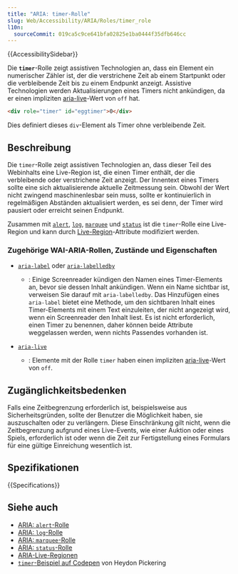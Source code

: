 ```yaml
---
title: "ARIA: timer-Rolle"
slug: Web/Accessibility/ARIA/Roles/timer_role
l10n:
  sourceCommit: 019ca5c9ce641bfa02825e1ba0444f35dfb646cc
---
```


{{AccessibilitySidebar}}

Die **`timer`**-Rolle zeigt assistiven Technologien an, dass ein Element ein numerischer Zähler ist, der die verstrichene Zeit ab einem Startpunkt oder die verbleibende Zeit bis zu einem Endpunkt anzeigt. Assistive Technologien werden Aktualisierungen eines Timers nicht ankündigen, da er einen impliziten [aria-live](https://www.w3.org/TR/wai-aria/#aria-live)-Wert von `off` hat.

```html
<div role="timer" id="eggtimer">0</div>
```

Dies definiert dieses `div`-Element als Timer ohne verbleibende Zeit.

## Beschreibung

Die `timer`-Rolle zeigt assistiven Technologien an, dass dieser Teil des Webinhalts eine Live-Region ist, die einen Timer enthält, der die verbleibende oder verstrichene Zeit anzeigt. Der Innentext eines Timers sollte eine sich aktualisierende aktuelle Zeitmessung sein. Obwohl der Wert nicht zwingend maschinenlesbar sein muss, sollte er kontinuierlich in regelmäßigen Abständen aktualisiert werden, es sei denn, der Timer wird pausiert oder erreicht seinen Endpunkt.

Zusammen mit [`alert`](/de/docs/Web/Accessibility/ARIA/Roles/alert_role), [`log`](/de/docs/Web/Accessibility/ARIA/Roles/log_role), [`marquee`](/de/docs/Web/Accessibility/ARIA/Roles/marquee_role) und [`status`](/de/docs/Web/Accessibility/ARIA/Roles/status_role) ist die `timer`-Rolle eine Live-Region und kann durch [Live-Region](/de/docs/Web/Accessibility/ARIA/ARIA_Live_Regions)-Attribute modifiziert werden.

### Zugehörige WAI-ARIA-Rollen, Zustände und Eigenschaften

- [`aria-label`](/de/docs/Web/Accessibility/ARIA/Attributes/aria-label) oder [`aria-labelledby`](/de/docs/Web/Accessibility/ARIA/Attributes/aria-labelledby)

  - : Einige Screenreader kündigen den Namen eines Timer-Elements an, bevor sie dessen Inhalt ankündigen. Wenn ein Name sichtbar ist, verweisen Sie darauf mit `aria-labelledby`. Das Hinzufügen eines `aria-label` bietet eine Methode, um den sichtbaren Inhalt eines Timer-Elements mit einem Text einzuleiten, der nicht angezeigt wird, wenn ein Screenreader den Inhalt liest. Es ist nicht erforderlich, einen Timer zu benennen, daher können beide Attribute weggelassen werden, wenn nichts Passendes vorhanden ist.

- [`aria-live`](/de/docs/Web/Accessibility/ARIA/Attributes/aria-live)

  - : Elemente mit der Rolle `timer` haben einen impliziten [aria-live](https://www.w3.org/TR/wai-aria/#aria-live)-Wert von `off`.

## Zugänglichkeitsbedenken

Falls eine Zeitbegrenzung erforderlich ist, beispielsweise aus Sicherheitsgründen, sollte der Benutzer die Möglichkeit haben, sie auszuschalten oder zu verlängern. Diese Einschränkung gilt nicht, wenn die Zeitbegrenzung aufgrund eines Live-Events, wie einer Auktion oder eines Spiels, erforderlich ist oder wenn die Zeit zur Fertigstellung eines Formulars für eine gültige Einreichung wesentlich ist.

## Spezifikationen

{{Specifications}}

## Siehe auch

- [ARIA: `alert`-Rolle](/de/docs/Web/Accessibility/ARIA/Roles/alert_role)
- [ARIA: `log`-Rolle](/de/docs/Web/Accessibility/ARIA/Roles/log_role)
- [ARIA: `marquee`-Rolle](/de/docs/Web/Accessibility/ARIA/Roles/marquee_role)
- [ARIA: `status`-Rolle](/de/docs/Web/Accessibility/ARIA/Roles/status_role)
- [ARIA-Live-Regionen](/de/docs/Web/Accessibility/ARIA/ARIA_Live_Regions)
- [`timer`-Beispiel auf Codepen](https://codepen.io/heydon/pres/NGgNjZ) von Heydon Pickering
